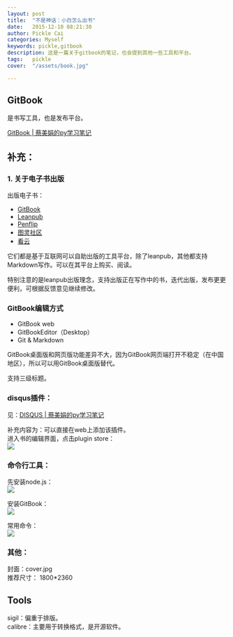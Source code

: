 ```yaml
---
layout: post  
title:  "不是神话：小白怎么出书"  
date:   2015-12-10 08:21:30  
author: Pickle Cai  
categories: Myself  
keywords: pickle,gitbook  
description: 这是一篇关于gitbook的笔记，也会提到其他一些工具和平台。  
tags:	pickle   
cover:  "/assets/book.jpg"  

---  
```

## GitBook  

是书写工具，也是发布平台。  


[GitBook | 蔡美娟的py学习笔记](https://picklecai.gitbooks.io/omooc2py/content/0MOOC/GitBook.html)  


## 补充：
### 1. 关于电子书出版  

出版电子书：  
- [GitBook](https://www.gitbook.com)  
- [Leanpub](https://leanpub.com/)  
- [Penflip](https://www.penflip.com/)  
- [图灵社区](http://www.ituring.com.cn/)  
- [看云](http://www.kancloud.cn/)

它们都是基于互联网可以自助出版的工具平台，除了leanpub，其他都支持Markdown写作。可以在其平台上购买、阅读。  

特别注意的是leanpub出版理念，支持出版正在写作中的书，迭代出版，发布更更便利，可根据反馈意见继续修改。  

### GitBook编辑方式   

- GitBook web
- GitBookEditor（Desktop）
- Git & Markdown  

GitBook桌面版和网页版功能差异不大，因为GitBook网页端打开不稳定（在中国地区），所以可以用GitBook桌面版替代。  

支持三级标题。

### disqus插件：  
见：[DISQUS | 蔡美娟的py学习笔记](https://picklecai.gitbooks.io/omooc2py/content/0MOOC/DISQUS.html)  

补充内容为：可以直接在web上添加该插件。  
进入书的编辑界面，点击plugin store：  
![](http://7xotr7.com1.z0.glb.clouddn.com/15-12-10/45335813.jpg)    

### 命令行工具：  

先安装node.js：  
![](http://7xotr7.com1.z0.glb.clouddn.com/15-12-10/26092167.jpg)  

安装GitBook：  
![](http://7xotr7.com1.z0.glb.clouddn.com/15-12-10/29378541.jpg)  

常用命令：  
![](http://7xotr7.com1.z0.glb.clouddn.com/15-12-10/64574717.jpg)  

### 其他：  

封面：cover.jpg  
推荐尺寸：  1800*2360  

## Tools  
sigil：偏重于排版。  
calibre：主要用于转换格式，是开源软件。  